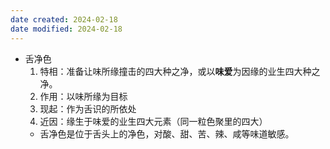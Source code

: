 ```yaml
---
date created: 2024-02-18
date modified: 2024-02-18
---
```

- 舌净色
    1. 特相：准备让味所缘撞击的四大种之净，或以**味爱**为因缘的业生四大种之净。
    2. 作用：以味所缘为目标
    3. 现起：作为舌识的所依处
    4. 近因：缘生于味爱的业生四大元素（同一粒色聚里的四大）
    - 舌净色是位于舌头上的净色，对酸、甜、苦、辣、咸等味道敏感。
